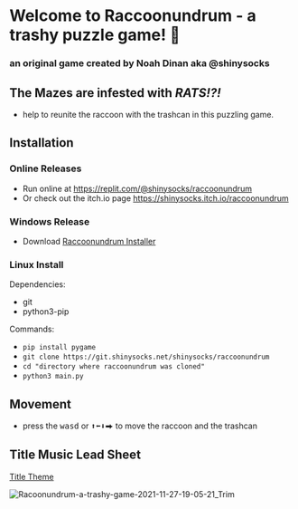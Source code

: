 # Welcome to Raccoonundrum - a trashy puzzle game! 🦝 

### an original game created by Noah Dinan aka @shinysocks 


## The Mazes are infested with ***RATS!?!***
- help to reunite the raccoon with the trashcan in this puzzling game.

## Installation
### Online Releases
- Run online at https://replit.com/@shinysocks/raccoonundrum
- Or check out the itch.io page https://shinysocks.itch.io/raccoonundrum

### Windows Release
- Download [Raccoonundrum Installer](https://github.com/shinysocks/raccoonundrum/raw/main/raccoonundrum_installer.exe)
 
### Linux Install
Dependencies:
- git
- python3-pip

Commands:
- `pip install pygame`
- `git clone https://git.shinysocks.net/shinysocks/raccoonundrum`
- `cd "directory where raccoonundrum was cloned"`
- `python3 main.py`

## Movement
- press the <kbd>w</kbd><kbd>a</kbd><kbd>s</kbd><kbd>d</kbd>  or <kbd>⬆</kbd><kbd>⬅</kbd><kbd>⬇</kbd><kbd>⮕</kbd> to move the raccoon and the trashcan

## Title Music Lead Sheet
[Title Theme](https://gitlab.com/games144/raccoonundrum/-/blob/main/title_theme.pdf) 

![Racoonundrum-a-trashy-game-2021-11-27-19-05-21_Trim](https://user-images.githubusercontent.com/91911303/143726590-23674179-94a4-4f95-99ff-582d5e85bdc4.gif)
